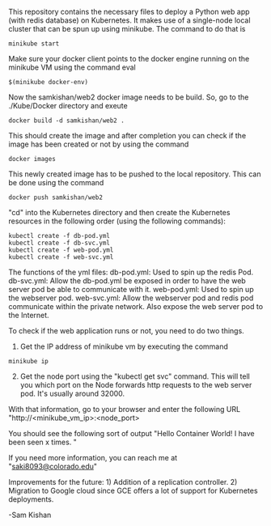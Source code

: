 This repository contains the necessary files to deploy a Python web app (with redis database) on Kubernetes. It makes use of a single-node local cluster that can be spun up using minikube.
The command to do that is
```
minikube start
```
Make sure your docker client points to the docker engine running on the minikube VM using the command eval 
```
$(minikube docker-env) 
```
Now the samkishan/web2 docker image needs to be build. So, go to the ./Kube/Docker directory and exeute
``` 
docker build -d samkishan/web2 .
```
This should create the image and after completion you can check if the image has been created or not by using the command 
```
docker images
```

This newly created image has to be pushed to the local repository. This can be done using the command 
```
docker push samkishan/web2
``` 

"cd" into the Kubernetes directory and then create the Kubernetes resources in the following order (using the following commands):
```
kubectl create -f db-pod.yml
kubectl create -f db-svc.yml
kubectl create -f web-pod.yml
kubectl create -f web-svc.yml
```

The functions of the yml files:
db-pod.yml: Used to spin up the redis Pod.
db-svc.yml: Allow the db-pod.yml be exposed in order to have the web server pod be able to communicate with it.
web-pod.yml: Used to spin up the webserver pod.
web-svc.yml: Allow the webserver pod and redis pod communicate within the private network. Also expose the web server pod to the Internet.

To check if the web application runs or not, you need to do two things.
1) Get the IP address of minikube vm by executing the command 
```
minikube ip
```
2) Get the node port using the "kubectl get svc" command. This will tell you which port on the Node forwards http requests to the web server pod. It's usually around 32000.

With that information, go to your browser and enter the following URL "http://<minikube_vm_ip>:<node_port>

You should see the following sort of output "Hello Container World! I have been seen x times. "  

If you need more information, you can reach me at "saki8093@colorado.edu"


Improvements for the future:
	1) Addition of a replication controller.
	2) Migration to Google cloud since GCE offers a lot of support for Kubernetes deployments.


-Sam Kishan

